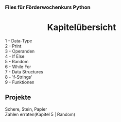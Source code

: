 ### Files für Förderwochenkurs Python

<h1><center>Kapitelübersicht</center></h1>
1 - Data-Type <br>
2 - Print <br>
3 - Operanden <br>
4 - If Else <br>
5 - Random <br>
6 - While For <br>
7 - Data Structures <br>
8 - 'f-Strings' <br>
9 - Funktionen <br>

<h2>Projekte</h2>

Schere, Stein, Papier<br>
Zahlen erraten(Kapitel 5 | Random)

